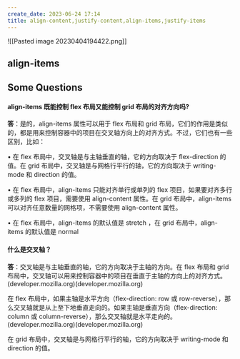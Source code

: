 ```yaml
---
create_date: 2023-06-24 17:14
title: align-content,justify-content,align-items,justify-items
---
```


![[Pasted image 20230404194422.png]]
## align-items

## Some Questions

#### align-items 既能控制 flex 布局又能控制 grid 布局的对齐方向吗?

**答**：是的，align-items 属性可以用于 flex 布局和 grid 布局，它们的作用是类似的，都是用来控制容器中的项目在交叉轴方向上的对齐方式。不过，它们也有一些区别，比如：

•  在 flex 布局中，交叉轴是与主轴垂直的轴，它的方向取决于 flex-direction 的值。在 grid 布局中，交叉轴是与网格行平行的轴，它的方向取决于 writing-mode 和 direction 的值。

•  在 flex 布局中，align-items 只能对齐单行或单列的 flex 项目，如果要对齐多行或多列的 flex 项目，需要使用 align-content 属性。在 grid 布局中，align-items 可以对齐任意数量的网格项，不需要使用 align-content 属性。

•  在 flex 布局中，align-items 的默认值是 stretch ，在 grid 布局中，align-items 的默认值是 normal 

#### 什么是交叉轴？

**答**：交叉轴是与主轴垂直的轴，它的方向取决于主轴的方向。在 flex 布局和 grid 布局中，交叉轴可以用来控制容器中的项目在垂直于主轴的方向上的对齐方式。(developer.mozilla.org)(developer.mozilla.org)

在 flex 布局中，如果主轴是水平方向（flex-direction: row 或 row-reverse），那么交叉轴就是从上至下地垂直走向的。如果主轴是垂直方向（flex-direction: column 或 column-reverse），那么交叉轴就是水平走向的。(developer.mozilla.org)(developer.mozilla.org)

在 grid 布局中，交叉轴是与网格行平行的轴，它的方向取决于 writing-mode 和 direction 的值。